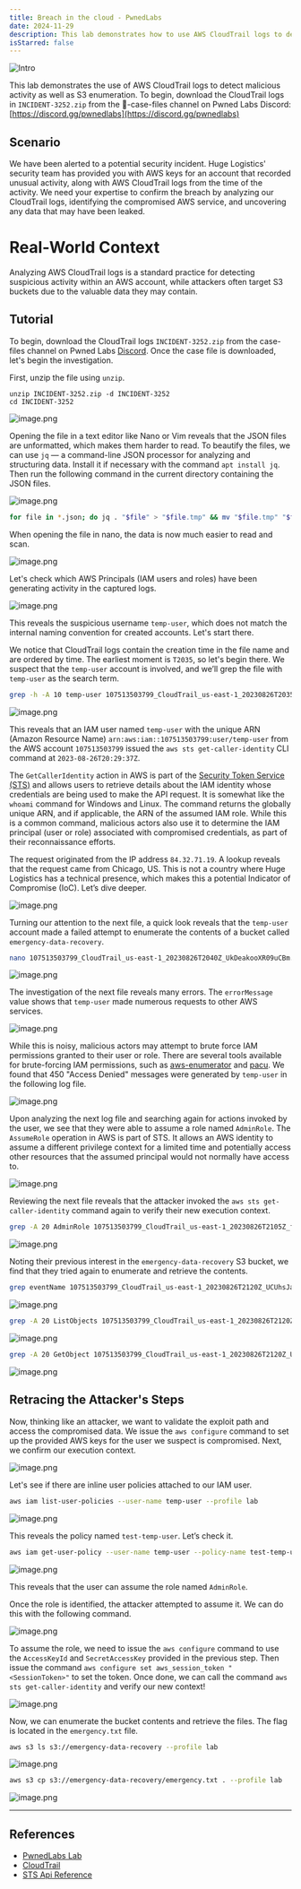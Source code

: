 ```yaml
---
title: Breach in the cloud - PwnedLabs
date: 2024-11-29
description: This lab demonstrates how to use AWS CloudTrail logs to detect malicious activity and perform S3 enumeration. 
isStarred: false
---
```


![Intro](intro.jpg)

This lab demonstrates the use of AWS CloudTrail logs to detect malicious activity as well as S3 enumeration. To begin, download the CloudTrail logs in `INCIDENT-3252.zip` from the 🔎-case-files channel on Pwned Labs Discord: [https://discord.gg/pwnedlabs](https://discord.gg/pwnedlabs)

## Scenario

We have been alerted to a potential security incident. Huge Logistics' security team has provided you with AWS keys for an account that recorded unusual activity, along with AWS CloudTrail logs from the time of the activity. We need your expertise to confirm the breach by analyzing our CloudTrail logs, identifying the compromised AWS service, and uncovering any data that may have been leaked.

# Real-World Context

Analyzing AWS CloudTrail logs is a standard practice for detecting suspicious activity within an AWS account, while attackers often target S3 buckets due to the valuable data they may contain.

## **Tutorial**

To begin, download the CloudTrail logs `INCIDENT-3252.zip` from the case-files channel on Pwned Labs [Discord](https://discord.gg/pwnedlabs). Once the case file is downloaded, let's begin the investigation.

First, unzip the file using `unzip`.

```
unzip INCIDENT-3252.zip -d INCIDENT-3252
cd INCIDENT-3252
```

![image.png](image.png)

Opening the file in a text editor like Nano or Vim reveals that the JSON files are unformatted, which makes them harder to read. To beautify the files, we can use `jq` — a command-line JSON processor for analyzing and structuring data. Install it if necessary with the command `apt install jq`. Then run the following command in the current directory containing the JSON files.

![image.png](image%201.png)

```bash
for file in *.json; do jq . "$file" > "$file.tmp" && mv "$file.tmp" "$file"; done
```

When opening the file in nano, the data is now much easier to read and scan.

![image.png](image%202.png)

Let's check which AWS Principals (IAM users and roles) have been generating activity in the captured logs.

![image.png](image%203.png)

This reveals the suspicious username `temp-user`, which does not match the internal naming convention for created accounts. Let's start there.

We notice that CloudTrail logs contain the creation time in the file name and are ordered by time. The earliest moment is `T2035`, so let's begin there. We suspect that the `temp-user` account is involved, and we’ll grep the file with `temp-user` as the search term.

```bash
grep -h -A 10 temp-user 107513503799_CloudTrail_us-east-1_20230826T2035Z_PjmwM7E4hZ6897Aq.json
```

![image.png](image%204.png)

This reveals that an IAM user named `temp-user` with the unique ARN (Amazon Resource Name) `arn:aws:iam::107513503799:user/temp-user` from the AWS account `107513503799` issued the `aws sts get-caller-identity` CLI command at `2023-08-26T20:29:37Z`. 

The `GetCallerIdentity` action in AWS is part of the [Security Token Service (STS)](https://docs.aws.amazon.com/STS/latest/APIReference/welcome.html) and allows users to retrieve details about the IAM identity whose credentials are being used to make the API request. It is somewhat like the `whoami` command for Windows and Linux. The command returns the globally unique ARN, and if applicable, the ARN of the assumed IAM role. While this is a common command, malicious actors also use it to determine the IAM principal (user or role) associated with compromised credentials, as part of their reconnaissance efforts.

The request originated from the IP address `84.32.71.19`. A lookup reveals that the request came from Chicago, US. This is not a country where Huge Logistics has a technical presence, which makes this a potential Indicator of Compromise (IoC). Let’s dive deeper.

![image.png](image%205.png)

Turning our attention to the next file, a quick look reveals that the `temp-user` account made a failed attempt to enumerate the contents of a bucket called `emergency-data-recovery`.

```bash
nano 107513503799_CloudTrail_us-east-1_20230826T2040Z_UkDeakooXR09uCBm.json
```

![image.png](image%206.png)

The investigation of the next file reveals many errors. The `errorMessage` value shows that `temp-user` made numerous requests to other AWS services.

![image.png](image%207.png)

While this is noisy, malicious actors may attempt to brute force IAM permissions granted to their user or role. There are several tools available for brute-forcing IAM permissions, such as [aws-enumerator](https://github.com/shabarkin/aws-enumerator) and [pacu](https://github.com/RhinoSecurityLabs/pacu). We found that 450 "Access Denied" messages were generated by `temp-user` in the following log file.

![image.png](image%208.png)

Upon analyzing the next log file and searching again for actions invoked by the user, we see that they were able to assume a role named `AdminRole`. The `AssumeRole` operation in AWS is part of STS. It allows an AWS identity to assume a different privilege context for a limited time and potentially access other resources that the assumed principal would not normally have access to.

![image.png](image%209.png)

Reviewing the next file reveals that the attacker invoked the `aws sts get-caller-identity` command again to verify their new execution context.

```bash
grep -A 20 AdminRole 107513503799_CloudTrail_us-east-1_20230826T2105Z_fpp78PgremAcrW5c.json
```

![image.png](image%2010.png)

Noting their previous interest in the `emergency-data-recovery` S3 bucket, we find that they tried again to enumerate and retrieve the contents.

```bash
grep eventName 107513503799_CloudTrail_us-east-1_20230826T2120Z_UCUhsJa0zoFY3ZO0.json
```

![image.png](image%2011.png)

```bash
grep -A 20 ListObjects 107513503799_CloudTrail_us-east-1_20230826T2120Z_UCUhsJa0zoFY3ZO0.json
```

![image.png](image%2012.png)

```bash
grep -A 20 GetObject 107513503799_CloudTrail_us-east-1_20230826T2120Z_UCUhsJa0zoFY3ZO0.json
```

![image.png](image%2013.png)

## **Retracing the Attacker's Steps**

Now, thinking like an attacker, we want to validate the exploit path and access the compromised data. We issue the `aws configure` command to set up the provided AWS keys for the user we suspect is compromised. Next, we confirm our execution context.

![image.png](image%2014.png)

Let's see if there are inline user policies attached to our IAM user.

```bash
aws iam list-user-policies --user-name temp-user --profile lab
```

![image.png](image%2015.png)

This reveals the policy named `test-temp-user`. Let’s check it.

```bash
aws iam get-user-policy --user-name temp-user --policy-name test-temp-user
```

![image.png](image%2016.png)

This reveals that the user can assume the role named `AdminRole`.

Once the role is identified, the attacker attempted to assume it. We can do this with the following command.

![image.png](image%2017.png)

To assume the role, we need to issue the `aws configure` command to use the `AccessKeyId` and `SecretAccessKey` provided in the previous step. Then issue the command `aws configure set aws_session_token "<SessionToken>"` to set the token. Once done, we can call the command `aws sts get-caller-identity` and verify our new context!

![image.png](image%2018.png)

Now, we can enumerate the bucket contents and retrieve the files. The flag is located in the `emergency.txt` file.

```bash
aws s3 ls s3://emergency-data-recovery --profile lab
```

![image.png](image%2019.png)

```bash
aws s3 cp s3://emergency-data-recovery/emergency.txt . --profile lab
```

![image.png](image%2020.png)

---

## References

- [PwnedLabs Lab](https://pwnedlabs.io/labs/breach-in-the-cloud)
- [CloudTrail](https://docs.aws.amazon.com/awscloudtrail/latest/userguide/cloudtrail-user-guide.html)
- [STS Api Reference](https://docs.aws.amazon.com/STS/latest/APIReference/welcome.html)